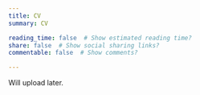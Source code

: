 ```yaml
---
title: CV
summary: CV

reading_time: false  # Show estimated reading time?
share: false  # Show social sharing links?
commentable: false  # Show comments?

---
```


Will upload later.
